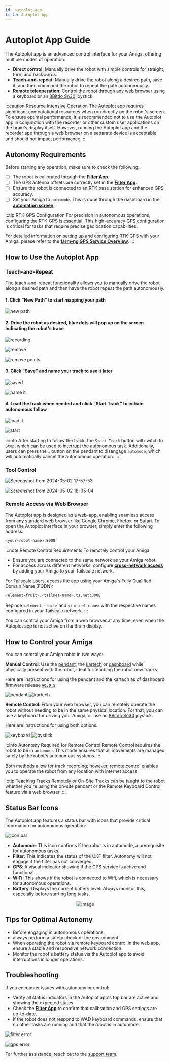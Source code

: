 ```yaml
---
id: autoplot-app
title: Autoplot App
---
```


# Autoplot App Guide

The Autoplot app is an advanced control interface for your Amiga, 
offering multiple modes of
operation:

- **Direct control**: Manually drive the robot
  with simple controls for straight, turn, and backwards.
- **Teach-and-repeat**: Manually drive the robot along a
  desired path, save it, and then command the
robot to repeat the path autonomously.
- **Remote teleoperation**: Control the robot through any
  web browser using a keyboard or an [8Bitdo
Sn30](https://shop.8bitdo.com/products/8bitdo-sn30-pro-bluetooth-gamepad) joystick.

:::caution Resource Intensive Operation
The Autoplot app requires significant computational 
resources when run directly on the robot's screen.
To ensure optimal performance, it is recommended 
not to use the Autoplot app in conjunction with the
recorder or other custom user 
applications on the brain's display itself.
However, running the Autoplot app and the 
recorder app through a web browser on a separate device is
acceptable and should not impact performance.
:::

## Autonomy Requirements

Before starting any operation, make sure to check the following:

- [ ] The robot is calibrated through the [**Filter App**](/docs/apps/filter_app).
- [ ] The GPS antenna offsets are correctly set in the [**Filter App**](/docs/apps/filter_app).
- [ ] Ensure the robot is connected to an RTK base station for enhanced GPS accuracy.
- [ ] Set your Amiga to `automode`.
This is done through the dashboard in the [**automation screen**](https://www.youtube.com/watch?v=PKOhI4hbGUs&t=258s).

:::tip RTK-GPS Configuration
For precision in autonomous operations, 
configuring the RTK-GPS is essential.
This high-accuracy GPS configuration is 
critical for tasks that require precise geolocation capabilities.

For detailed information on setting up and 
configuring RTK-GPS with your Amiga, please refer
to the [**farm-ng GPS Service Overview**](/docs/concepts/gps_service#Requirements).
:::

## How to Use the Autoplot App

### Teach-and-Repeat

The teach-and-repeat functionality allows you to 
manually drive the robot along a desired path
and then have the robot repeat the path autonomously.

#### 1. Click "New Path" to start mapping your path

![new path](https://github.com/farm-ng/amiga-dev-kit/assets/133177230/4e338205-6f07-42a7-8131-5ee6522d597b)

#### 2. Drive the robot as desired, blue dots will pop up on the screen indicating the robot's trace

![recording](https://github.com/farm-ng/amiga-dev-kit/assets/133177230/65c208c2-0685-48b6-ba51-8124747c5e85)

![remove](https://github.com/farm-ng/amiga-dev-kit/assets/133177230/697f37f8-435b-4d4c-945b-7c12fd22b2dd)

![remove points](https://github.com/farm-ng/amiga-dev-kit/assets/133177230/22cb8ddf-87c7-4d13-b9d6-6d976b1d120f)

#### 3. Click "Save" and name your track to use it later

![saved](https://github.com/farm-ng/amiga-dev-kit/assets/133177230/875d6361-4412-4877-9b66-6781ee54de4d)

![name it](https://github.com/farm-ng/amiga-dev-kit/assets/133177230/e31b3e77-4b94-4119-a0cc-2efd260c0fff)

#### 4. Load the track when needed and click "Start Track" to initiate autonomous follow

![load it](https://github.com/farm-ng/amiga-dev-kit/assets/133177230/deb2daaf-37bf-4a51-9537-1ffcda67464c)

![start](https://github.com/farm-ng/amiga-dev-kit/assets/133177230/621eb211-1e2d-4553-a202-fb9e8eac962d)

:::info
After starting to follow the track, the `Start Track` button will switch to `Stop`,
which can be used to interrupt the autonomous task.
Additionally, users can press the `○` button on the pendant to disengage `automode`,
which will automatically cancel the autonomous operation.
:::

### Tool Control 

![Screenshot from 2024-05-02 17-57-53](https://github.com/farm-ng/amiga-dev-kit/assets/133177230/7ea61bf7-d90f-4c06-b98e-bc7f76133213)

![Screenshot from 2024-05-02 18-05-04](https://github.com/farm-ng/amiga-dev-kit/assets/133177230/ffb45918-ed86-497d-a72b-5892d75053ab)



### Remote Access via Web Browser

The Autoplot app is designed as a web-app, 
enabling seamless access from any standard web browser
like Google Chrome, Firefox, or Safari.
To open the Autoplot interface in your browser, 
simply enter the following address:

```bash
<your-robot-name>:8008
```

:::note Remote Control Requirements
To remotely control your Amiga:

- Ensure you are connected to the same network as your Amiga robot.
- For access across different networks,
  configure [**cross-network access**](/docs/ssh#recommended-configure-cross-network-access)
by adding your Amiga to your Tailscale network.

For Tailscale users, access the app using your Amiga's 
Fully Qualified Domain Name (FQDN):

```bash
<element-fruit>.<tailnet-name>.ts.net:8008
```

Replace `<element-fruit>` and `<tailnet-name>` 
with the respective names configured in your
Tailscale network.
:::

You can control your Amiga from a web browser at any time, 
even when the Autoplot app is not active
on the Brain display.

## How to Control your Amiga

You can control your Amiga robot in two ways:

**Manual Control**: Use the [pendant](/docs/pendant),
the [kartech](https://kar-tech.com/single-axis-joystick-universal-mega-system.html)
or [dashboard](/docs/dashboard/dashboard-user-guide)
while physically present with the robot, 
ideal for teaching the robot new tracks.

Here are instructions for using the pendant 
and the kartech as of dashboard firmware
release [**`v0.0.5`**](https://github.com/farm-ng/amiga-dev-kit/releases):

![pendant](https://github.com/farm-ng/amiga-dev-kit/assets/39603677/4a8fbe60-7780-4f32-b92f-6ce895a706e0)
![kartech](https://github.com/farm-ng/amiga-dev-kit/assets/39603677/99aee18e-e7d2-41c5-888b-6d38365c699e)

**Remote Control**: From your web browser, 
you can remotely operate the robot without needing
to be in the same physical location.
For that, you can use a keyboard for 
driving your Amiga, or use an
[8Bitdo Sn30](https://shop.8bitdo.com/products/8bitdo-sn30-pro-bluetooth-gamepad) joystick.

Here are instructions for using both options:

![keyboard](https://github.com/farm-ng/amiga-dev-kit/assets/39603677/6d81ee6c-6f9b-4395-ab4b-aaaa01b17565)
![joystick](https://github.com/farm-ng/amiga-dev-kit/assets/39603677/6bf57701-f241-4855-a675-d174084637b4)

:::info Autonomy Required for Remote Control
Remote Control requires the robot to be in `automode`.
This mode ensures that all movements 
are managed safely by the robot's autonomous systems.
:::

Both methods allow for track recording; 
however, remote control enables you to operate the
robot from any location with internet access.

:::tip Teaching Tracks Remotely or On-Site
Tracks can be taught to the robot 
whether you're using the on-site pendant or the Remote Keyboard
Control feature via a web browser.
:::

## Status Bar Icons

The Autoplot app features a status bar 
with icons that provide critical
information for autonomous operation:

![icon bar](https://github.com/farm-ng/amiga-dev-kit/assets/133177230/d69c2611-a3ad-4bb5-9db2-23a77c6a73ec)

- **Automode**: This icon confirms if the robot is in automode,
  a prerequisite for autonomous tasks.
- **Filter**: This indicates the status of the UKF filter.
Autonomy will not engage if the filter has not converged.
- **GPS**: A visual indicator showing if the GPS
  service is active and functional.
- **WiFi**: This shows if the robot is connected to Wifi,
  which is necessary for autonomous operations.
- **Battery**: Displays the current battery level.
Always monitor this, especially before starting long tasks.

<div align="center">
  <img src="https://github.com/farm-ng/amiga-dev-kit/assets/39603677/044304e6-1ae5-4724-845f-da4a9ebe4def"
  alt="image" />
</div>

## Tips for Optimal Autonomy

- Before engaging in autonomous operations,
- always perform a safety check of the environment.
- When operating the robot via remote keyboard control
in the web app, ensure a stable and
responsive network connection.
- Monitor the robot's battery status via the Autoplot app
to avoid interruptions in longer operations.

## Troubleshooting

If you encounter issues with autonomy or control:

- Verify all status indicators in the Autoplot app's
top bar are active and showing the expected states.
- Check the [**Filter App**](/docs/apps/filter_app)
to confirm that calibration and GPS settings are up-to-date.
- If the robot does not respond to WAD keyboard commands,
ensure that no other tasks are running and
that the robot is in automode.

![filter error](https://github.com/farm-ng/amiga-dev-kit/assets/133177230/9e6ab78d-dd52-4d86-9688-53b7ee9bff66)

![gps error](https://github.com/farm-ng/amiga-dev-kit/assets/133177230/c026d6fb-c86e-43d9-b8ca-928bd2ed5515)


For further assistance, reach out to the [support team](mailto:support@farm-ng.com).
